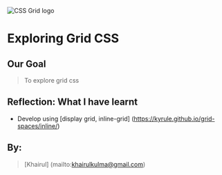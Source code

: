 ![CSS Grid logo](https://mdbootstrap.com/img/Marketing/publications/articles/css-grid.jpg)

# Exploring Grid CSS

## Our Goal

> To explore grid css

## Reflection: What I have learnt

- Develop using [display grid, inline-grid] (https://kyrule.github.io/grid-spaces/inline/)


## By:
> [Khairul] (mailto:khairulkulma@gmail.com)
